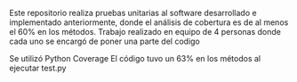 Este repositorio realiza pruebas unitarias al software desarrollado e implementado anteriormente, donde el análisis de cobertura es de al menos el 60% en los métodos.
Trabajo realizado en equipo de 4 personas donde cada uno se encargó de poner una parte del codigo 

Se utilizó Python Coverage
El código tuvo un 63% en los métodos al ejecutar test.py
